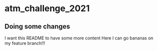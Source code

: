 # atm_challenge_2021


## Doing some changes

I want this README to have some more content
Here I can go bananas on my feature branch!!! 